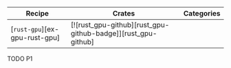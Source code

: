 | Recipe | Crates | Categories |
|--------|--------|------------|
| [`rust-gpu`][ex-gpu-rust-gpu] | [![rust_gpu-github][rust_gpu-github-badge]][rust_gpu-github] | |

<div class="hidden">
TODO P1
</div>
